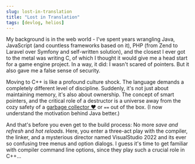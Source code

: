 ```yaml
---
slug: lost-in-translation
title: "Lost in Translation"
tags: [devlog, helios]
---
```



My background is in the web world - I've spent years wrangling Java, JavaScript (and countless frameworks based on it), PHP (from Zend to Laravel over Symfony and self-written solution), and the closest I ever got to the metal was writing C, of which I thought it would give me a head start for a game engine project. In a way, it did: I wasn't scared of pointers. But it also gave me a false sense of security.

<!--truncate-->

Moving to C++ is like a profound culture shock. The language demands a completely different level of discipline. Suddenly, it's not just about maintaining memory, it's also about ownership. The concept of smart pointers, and the critical role of a destructor is a universe away from the cozy safety of a [garbage collector ❤️](https://www.oracle.com/webfolder/technetwork/tutorials/obe/java/gc01/index.html) or `==` out of the box. (I now understand the motivation behind Java better.)

And that's before you even get to the build process: No more _save and refresh_ and _hot reloads_. Here, you enter a three-act play with the compiler, the linker, and a mysterious director named VisualStudio 2022 and its ever so confusing tree menus and option dialogs. I guess it's time to get familiar with compiler command line options, since they play such a crucial role in C++... 